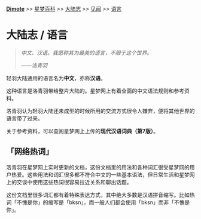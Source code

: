 **[Dimote](https://dimote.top)** >> [星梦百科](../../index.md) >> [大陆志](../../index.md#大陆志) >> [见闻](../../index.md#见闻) >> [语言](yuyan.md)

# 大陆志 / 语言

> *中文、汉语。我愿称其为最美的语言，不限于这个世界。*
>
> ——*洛青羽*

轻羽大陆通用的语言名为**中文**，亦称**汉语**。

这种语言是洛青羽带给整片大陆的。星梦网上有着全面的中文语法规则和参考资料。

洛青羽认为轻羽大陆还未成型的时候所用的交流方式很令人嫌弃，便将其他世界的语言带了过来。

关于参考资料，可以查阅星梦网上上传的**现代汉语词典（第7版）**。

## 「网络热词」

洛青羽在星梦网上实时更新的文档，这份文档里的用法和各种词汇很受星梦网的用户热爱。这些用法和词汇很多都不符合中文的一些基本语法，但日常生活和星梦网上的交谈中使用这些热词很容易拉近关系和聊出话题。

这份文档里很多词汇都有着特殊表达方式，其中绝大多数是汉语拼音缩写。比如热词「不愧是你」的缩写是「bksn」，而一般人们都会使用「bksn」而非「不愧是你」。
